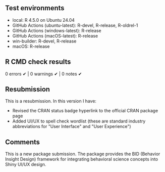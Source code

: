 ## Test environments
* local: R 4.5.0 on Ubuntu 24.04
* GitHub Actions (ubuntu-latest): R-devel, R-release, R-oldrel-1
* GitHub Actions (windows-latest): R-release  
* GitHub Actions (macOS-latest): R-release
* win-builder: R-devel, R-release
* macOS: R-release

## R CMD check results
0 errors ✔ | 0 warnings ✔ | 0 notes ✔

## Resubmission
This is a resubmission. In this version I have:

* Revised the CRAN status badge hyperlink to the official CRAN package page
* Added UI/UX to spell check wordlist (these are standard industry abbreviations for "User Interface" and "User Experience")

## Comments
This is a new package submission. The package provides the BID (Behavior Insight Design) framework for integrating behavioral science concepts into Shiny UI/UX design.
